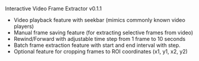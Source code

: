 Interactive Video Frame Extractor v0.1.1

- Video playback feature with seekbar (mimics commonly known video players)  
- Manual frame saving feature (for extracting selective frames from video)
- Rewind/Forward with adjustable time step from 1 frame to 10 seconds
- Batch frame extraction feature with start and end interval with step.
- Optional feature for cropping frames to ROI coordinates (x1, y1, x2, y2)


